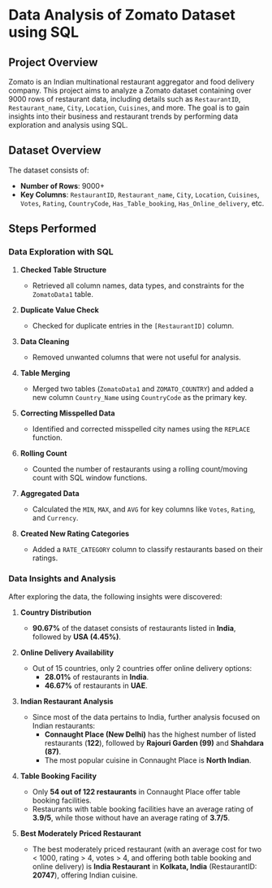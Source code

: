 # Data Analysis of Zomato Dataset using SQL

## Project Overview

Zomato is an Indian multinational restaurant aggregator and food delivery company. This project aims to analyze a Zomato dataset containing over 9000 rows of restaurant data, including details such as `RestaurantID`, `Restaurant_name`, `City`, `Location`, `Cuisines`, and more. The goal is to gain insights into their business and restaurant trends by performing data exploration and analysis using SQL.

## Dataset Overview

The dataset consists of:
- **Number of Rows**: 9000+
- **Key Columns**: `RestaurantID`, `Restaurant_name`, `City`, `Location`, `Cuisines`, `Votes`, `Rating`, `CountryCode`, `Has_Table_booking`, `Has_Online_delivery`, etc.

## Steps Performed

### Data Exploration with SQL

1. **Checked Table Structure**
   - Retrieved all column names, data types, and constraints for the `ZomatoData1` table.
   
2. **Duplicate Value Check**
   - Checked for duplicate entries in the `[RestaurantID]` column.

3. **Data Cleaning**
   - Removed unwanted columns that were not useful for analysis.

4. **Table Merging**
   - Merged two tables (`ZomatoData1` and `ZOMATO_COUNTRY`) and added a new column `Country_Name` using `CountryCode` as the primary key.

5. **Correcting Misspelled Data**
   - Identified and corrected misspelled city names using the `REPLACE` function.

6. **Rolling Count**
   - Counted the number of restaurants using a rolling count/moving count with SQL window functions.

7. **Aggregated Data**
   - Calculated the `MIN`, `MAX`, and `AVG` for key columns like `Votes`, `Rating`, and `Currency`.

8. **Created New Rating Categories**
   - Added a `RATE_CATEGORY` column to classify restaurants based on their ratings.

### Data Insights and Analysis

After exploring the data, the following insights were discovered:

1. **Country Distribution**
   - **90.67%** of the dataset consists of restaurants listed in **India**, followed by **USA (4.45%)**.

2. **Online Delivery Availability**
   - Out of 15 countries, only 2 countries offer online delivery options:
     - **28.01%** of restaurants in **India**.
     - **46.67%** of restaurants in **UAE**.

3. **Indian Restaurant Analysis**
   - Since most of the data pertains to India, further analysis focused on Indian restaurants:
     - **Connaught Place (New Delhi)** has the highest number of listed restaurants (**122**), followed by **Rajouri Garden (99)** and **Shahdara (87)**.
     - The most popular cuisine in Connaught Place is **North Indian**.

4. **Table Booking Facility**
   - Only **54 out of 122 restaurants** in Connaught Place offer table booking facilities.
   - Restaurants with table booking facilities have an average rating of **3.9/5**, while those without have an average rating of **3.7/5**.

5. **Best Moderately Priced Restaurant**
   - The best moderately priced restaurant (with an average cost for two < 1000, rating > 4, votes > 4, and offering both table booking and online delivery) is **India Restaurant** in **Kolkata, India** (RestaurantID: **20747**), offering Indian cuisine.
